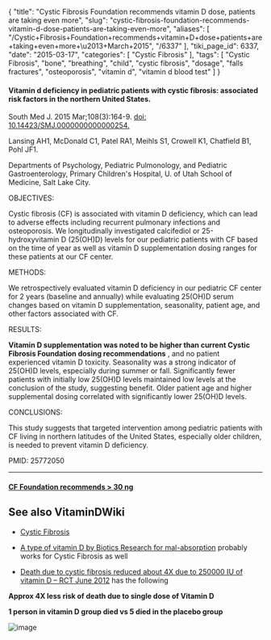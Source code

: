 {
    "title": "Cystic Fibrosis Foundation recommends vitamin D dose, patients are taking even more",
    "slug": "cystic-fibrosis-foundation-recommends-vitamin-d-dose-patients-are-taking-even-more",
    "aliases": [
        "/Cystic+Fibrosis+Foundation+recommends+vitamin+D+dose+patients+are+taking+even+more+\u2013+March+2015",
        "/6337"
    ],
    "tiki_page_id": 6337,
    "date": "2015-03-17",
    "categories": [
        "Cystic Fibrosis"
    ],
    "tags": [
        "Cystic Fibrosis",
        "bone",
        "breathing",
        "child",
        "cystic fibrosis",
        "dosage",
        "falls fractures",
        "osteoporosis",
        "vitamin d",
        "vitamin d blood test"
    ]
}


#### Vitamin d deficiency in pediatric patients with cystic fibrosis: associated risk factors in the northern United States.

South Med J. 2015 Mar;108(3):164-9. [doi: 10.14423/SMJ.0000000000000254.](https://doi.org/10.14423/SMJ.0000000000000254.)

Lansing AH1, McDonald C1, Patel RA1, Meihls S1, Crowell K1, Chatfield B1, Pohl JF1.

Departments of Psychology, Pediatric Pulmonology, and Pediatric Gastroenterology, Primary Children's Hospital, U. of Utah School of Medicine, Salt Lake City.

OBJECTIVES:

Cystic fibrosis (CF) is associated with vitamin D deficiency, which can lead to adverse effects including recurrent pulmonary infections and osteoporosis. We longitudinally investigated calcifediol or 25-hydroxyvitamin D (25(OH)D) levels for our pediatric patients with CF based on the time of year as well as vitamin D supplementation dosing ranges for these patients at our CF center.

METHODS:

We retrospectively evaluated vitamin D deficiency in our pediatric CF center for 2 years (baseline and annually) while evaluating 25(OH)D serum changes based on vitamin D supplementation, seasonality, patient age, and other factors associated with CF.

RESULTS:

 **Vitamin D supplementation was noted to be higher than current Cystic Fibrosis Foundation dosing recommendations** , and no patient experienced vitamin D toxicity. Seasonality was a strong indicator of 25(OH)D levels, especially during summer or fall. Significantly fewer patients with initially low 25(OH)D levels maintained low levels at the conclusion of the study, suggesting benefit. Older patient age and higher supplemental dosing correlated with significantly lower 25(OH)D levels.

CONCLUSIONS:

This study suggests that targeted intervention among pediatric patients with CF living in northern latitudes of the United States, especially older children, is needed to prevent vitamin D deficiency.

PMID: 25772050

---

#### [CF Foundation recommends > 30 ng](https://www.cff.org/Care/Clinical-Care-Guidelines/Nutrition-and-GI-Clinical-Care-Guidelines/Vitamin-D-Clinical-Care-Guidelines/)

## See also VitaminDWiki

* [Cystic Fibrosis](/posts/cystic-fibrosis)

* [A type of vitamin D by Biotics Research for mal-absorption](/tags/a-type-of-vitamin-d-by-biotics-research-for-mal-absorption.html)  probably works for Cystic Fibrosis as well

* [Death due to cystic fibrosis reduced about 4X due to 250000 IU of vitamin D – RCT June 2012](/posts/death-due-to-cystic-fibrosis-reduced-about-4x-due-to-250000-iu-of-vitamin-d-rct) has the following 

 **Approx 4X less risk of death due to single dose of Vitamin D** 

 **1 person in vitamin D group died vs 5 died in the placebo group** 

<img src="https://d378j1rmrlek7x.cloudfront.net/attachments/jpeg/cf-pilot-study.jpg" alt="image">